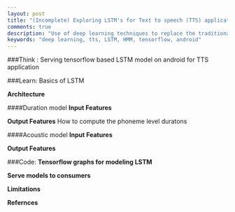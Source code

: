 ```yaml
---
layout: post
title: "(Incomplete) Exploring LSTM's for Text to speech (TTS) applications"
comments: true
description: "Use of deep learning techniques to replace the traditional HMM based TTS systems"
keywords: "deep learning, tts, LSTM, HMM, tensorflow, android"
---
```


###Think : Serving tensorflow based LSTM model on android for TTS application


###Learn: Basics of LSTM 

**Architecture**

####Duration model
**Input Features**

**Output Features**
How to compute the phoneme level duratons


####Acoustic model
**Input Features**

**Output Features**

###Code: 
**Tensorflow graphs for modeling LSTM**

**Serve models to consumers**

**Limitations**

**Refernces**